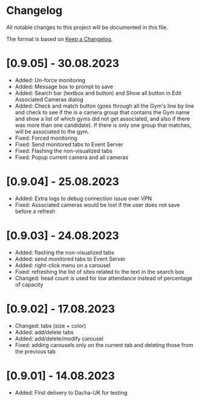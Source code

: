 # Changelog

All notable changes to this project will be documented in this file.

The format is based on [Keep a Changelog](https://keepachangelog.com/en/1.0.0/),

# [0.9.05] - 30.08.2023
- Added: Un-force monitoring
- Added: Message box to prompt to save
- Added: Search bar (textbox and button) and Show all button in Edit Associated Cameras dialog
- Added: Check and match button (goes through all the Gym's line by line and check to see if the is a camera group that contains the Gym name and show a list of which gyms did not get associated, and also if there was more than one candidate). If there is only one group that matches, will be associated to the gym.
- Fixed: Forced monitoring
- Fixed: Send monitored tabs to Event Server
- Fixed: Flashing the non-visualized tabs
- Fixed: Popup current camera and all cameras

# [0.9.04] - 25.08.2023
- Added: Extra logs to debug connection issue over VPN
- Fixed: Associated cameras would be lost if the user does not save before a refresh

# [0.9.03] - 24.08.2023
- Added: flashing the non-visualized tabs
- Added: send monitored tabs to Event Server
- Added: right-click menu on a carousel
- Fixed: refreshing the list of sites related to the text in the search box
- Changed: head count is used for low attendance instead of percentage of capacity
  
# [0.9.02] - 17.08.2023

- Changed: tabs (size + color)
- Added: add/delete tabs
- Added: add/delete/modify carousel
- Fixed: adding carousels only on the current tab and deleting those from the previous tab

# [0.9.01] - 14.08.2023

- Added: First delivery to Dacha-UK for testing
